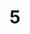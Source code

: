 ---
layout: paintings/painting
title: 5
image: /images/paintings/acrylic/JRB Web 20-min.jpg
dimensions: 342mm x 250mm
media: Acrylic on Acrylic
group: Acrylic
---